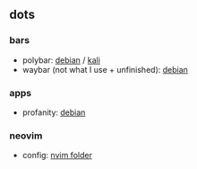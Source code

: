 ## dots
### bars
- polybar: [debian](debian/polybar) / [kali](kali/polybar)
- waybar (not what I use + unfinished): [debian](debian/waybar)

### apps
- profanity: [debian](debian/profanity)

### neovim
- config: [nvim folder](nvim/)
